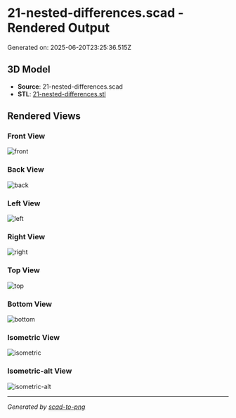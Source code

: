 # 21-nested-differences.scad - Rendered Output

Generated on: 2025-06-20T23:25:36.515Z

## 3D Model

- **Source**: 21-nested-differences.scad
- **STL**: [21-nested-differences.stl](./21-nested-differences.stl)

## Rendered Views

### Front View
![front](./front.png)

### Back View
![back](./back.png)

### Left View
![left](./left.png)

### Right View
![right](./right.png)

### Top View
![top](./top.png)

### Bottom View
![bottom](./bottom.png)

### Isometric View
![isometric](./isometric.png)

### Isometric-alt View
![isometric-alt](./isometric-alt.png)

---
*Generated by [scad-to-png](https://github.com/imjasonh/scad-to-png)*
